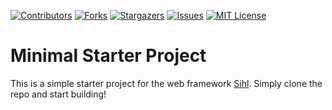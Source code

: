 [![Contributors][contributors-shield]][contributors-url]
[![Forks][forks-shield]][forks-url]
[![Stargazers][stars-shield]][stars-url]
[![Issues][issues-shield]][issues-url]
[![MIT License][license-shield]][license-url]

# Minimal Starter Project

This is a simple starter project for the web framework [Sihl](https://github.com/oxidizing/sihl). Simply clone the repo and start building!

[contributors-shield]: https://img.shields.io/github/contributors/oxidizing/sihl-minimal-starter.svg?style=flat-square
[contributors-url]: https://github.com/oxidizing/sihl-minimal-starter/graphs/contributors
[forks-shield]: https://img.shields.io/github/forks/oxidizing/sihl-minimal-starter.svg?style=flat-square
[forks-url]: https://github.com/oxidizing/sihl-minimal-starter/network/members
[stars-shield]: https://img.shields.io/github/stars/oxidizing/sihl-minimal-starter.svg?style=flat-square
[stars-url]: https://github.com/oxidizing/sihl-minimal-starter/stargazers
[issues-shield]: https://img.shields.io/github/issues/oxidizing/sihl-minimal-starter.svg?style=flat-square
[issues-url]: https://github.com/oxidizing/sihl-minimal-starter/issues
[license-shield]: https://img.shields.io/github/license/oxidizing/sihl-minimal-starter.svg?style=flat-square
[license-url]: https://github.com/oxidizing/sihl-minimal-starter/blob/master/LICENSE.txt
